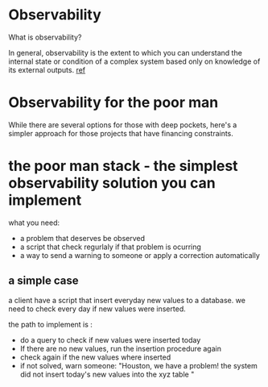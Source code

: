 # Observability

What is observability?

In general, observability is the extent to which you can understand the internal state or condition of a complex system based only on knowledge of its external outputs.
[ref](https://www.ibm.com/topics/observability)


# Observability for the poor man

While there are several options for those with deep pockets, here's a simpler approach for those projects that have financing constraints.

# the poor man stack - the simplest observability solution you can implement

what you need:

- a problem that deserves be observed
- a script that check regurlaly if that problem is ocurring
- a way to send a warning to someone or apply a correction automatically

## a simple case

a client have a script that insert everyday new values to a database. we need to check every day if new values were inserted. 

the path to implement is :
- do a query to check if new values were inserted today
- If there are no new values, run the insertion procedure again
- check again if the new values where inserted
- if not solved, warn someone: "Houston, we have a problem! the system did not insert today's new values ​​into the xyz table "



